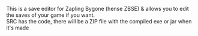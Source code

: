 This is a save editor for Zapling Bygone (hense ZBSE) & allows you to edit the saves of your game if you want.  
SRC has the code, there will be a ZIP file with the compiled exe or jar when it's made
